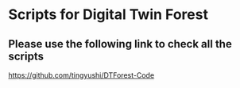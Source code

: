# Scripts for Digital Twin Forest

## Please use the following link to check all the scripts

https://github.com/tingyushi/DTForest-Code
